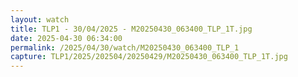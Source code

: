 ```yaml
---
layout: watch
title: TLP1 - 30/04/2025 - M20250430_063400_TLP_1T.jpg
date: 2025-04-30 06:34:00
permalink: /2025/04/30/watch/M20250430_063400_TLP_1
capture: TLP1/2025/202504/20250429/M20250430_063400_TLP_1T.jpg
---
```

